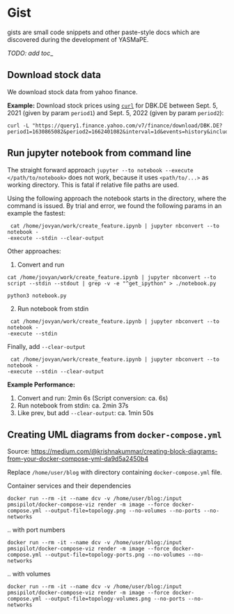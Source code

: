# Gist

gists are small code snippets and other paste-style docs which are discovered during the development of YASMaPE.

_TODO: add toc__


## Download stock data

We download stock data from yahoo finance.

**Example:** Download stock prices using [`curl`](https://curl.se/) for DBK.DE between Sept. 5, 2021 (given by param `period1`) and Sept. 5, 2022 (given by param `period2`):

```
curl -L "https://query1.finance.yahoo.com/v7/finance/download/DBK.DE?period1=1630865082&period2=1662401082&interval=1d&events=history&includeAdjustedClose=true"
```

## Run jupyter notebook from command line

The straight forward approach `jupyter --to notebook --execute </path/to/notebook>` does not work, because it uses `<path/to/...>` as working directory. This is fatal if relative file paths are used.

Using the following approach the notebook starts in the directory, where the command is issued. By trial and error, we found the following params in an example the fastest:

```
 cat /home/jovyan/work/create_feature.ipynb | jupyter nbconvert --to notebook -
-execute --stdin --clear-output
```

Other approaches:

1. Convert and run
```
cat /home/jovyan/work/create_feature.ipynb | jupyter nbconvert --to script --stdin --stdout | grep -v -e "^get_ipython" > ./notebook.py

python3 notebook.py
```

2. Run notebook from stdin
```
 cat /home/jovyan/work/create_feature.ipynb | jupyter nbconvert --to notebook -
-execute --stdin
```

Finally, add `--clear-output`

```
 cat /home/jovyan/work/create_feature.ipynb | jupyter nbconvert --to notebook -
-execute --stdin --clear-output
```

**Example Performance:**

1. Convert and run: 2min 6s (Script conversion: ca. 6s)
1. Run notebook from stdin: ca. 2min 37s
1. Like prev, but add `--clear-output`: ca. 1min 50s

## Creating UML diagrams from `docker-compose.yml`

Source: https://medium.com/@krishnakummar/creating-block-diagrams-from-your-docker-compose-yml-da9d5a2450b4

Replace `/home/user/blog` with directory containing `docker-compose.yml` file.

Container services and their dependencies

```
docker run --rm -it --name dcv -v /home/user/blog:/input pmsipilot/docker-compose-viz render -m image --force docker-compose.yml --output-file=topology.png --no-volumes --no-ports --no-networks
```

.. with port numbers

```
docker run --rm -it --name dcv -v /home/user/blog:/input pmsipilot/docker-compose-viz render -m image --force docker-compose.yml --output-file=topology-ports.png --no-volumes --no-networks
```

.. with volumes

```
docker run --rm -it --name dcv -v /home/user/blog:/input pmsipilot/docker-compose-viz render -m image --force docker-compose.yml --output-file=topology-volumes.png --no-ports --no-networks
```
